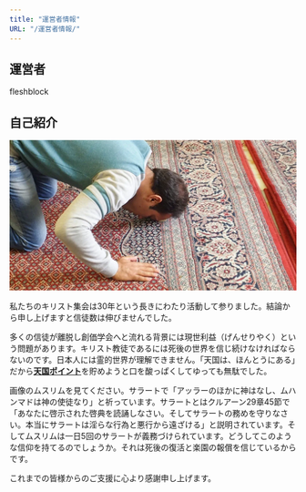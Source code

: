 ```yaml
---
title: "運営者情報"
URL: "/運営者情報/"
---
```


## 運営者

fleshblock

## 自己紹介

![ムスリム](./ムスリム.webp)

私たちのキリスト集会は30年という長きにわたり活動して参りました。結論から申し上げますと信徒数は伸びませんでした。

多くの信徒が離脱し創価学会へと流れる背景には現世利益（げんせりやく）という問題があります。キリスト教徒であるには死後の世界を信じ続けなければならないのです。日本人には霊的世界が理解できません。「天国は、ほんとうにある」だから<a href="https://www.churchofjesuschrist.org/study/scriptures/bofm/hel/5.8?lang=jpn#p8"><b>天国ポイント</b></a></b>を貯めようと口を酸っぱくしてゆっても無駄でした。

画像のムスリムを見てください。サラートで「アッラーのほかに神はなし、ムハンマドは神の使徒なり」と祈っています。サラートとはクルアーン29章45節で「あなたに啓示された啓典を読誦しなさい。そしてサラートの務めを守りなさい。本当にサラートは淫らな行為と悪行から遠ざける」と説明されています。そしてムスリムは一日5回のサラートが義務づけられています。どうしてこのような信仰を持てるのでしょうか。それは死後の復活と楽園の報償を信じているからです。

これまでの皆様からのご支援に心より感謝申し上げます。
